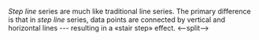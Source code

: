 _Step line_ series are much like traditional line series. The primary difference is&nbsp;that in _step line_ series, data points are connected by&nbsp;vertical and horizontal lines --- resulting in&nbsp;a&nbsp;&laquo;stair step&raquo; effect.
<--split-->